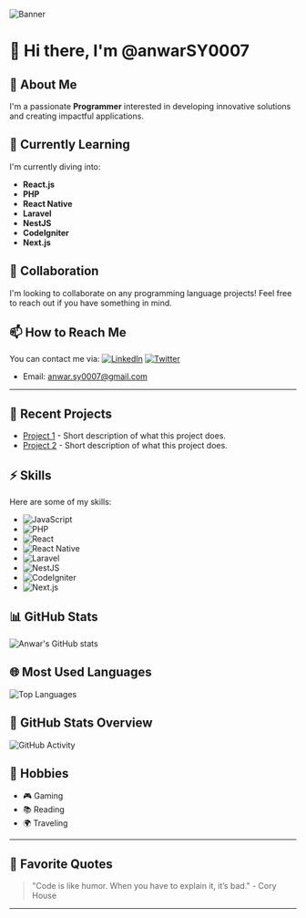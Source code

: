 ![Banner](https://your-banner-image-url.com)

# 👋 Hi there, I'm **@anwarSY0007**

## 👀 About Me
I'm a passionate **Programmer** interested in developing innovative solutions and creating impactful applications.

## 🌱 Currently Learning
I'm currently diving into:
- **React.js** 
- **PHP** 
- **React Native**
- **Laravel**
- **NestJS**
- **CodeIgniter**
- **Next.js**

## 💞️ Collaboration
I'm looking to collaborate on any programming language projects! Feel free to reach out if you have something in mind.

## 📫 How to Reach Me
You can contact me via:
[![LinkedIn](https://img.shields.io/badge/LinkedIn-0077B5?style=flat-square&logo=linkedin&logoColor=white)](https://www.linkedin.com/in/anwar-sy/)
[![Twitter](https://img.shields.io/badge/Twitter-1DA1F2?style=flat-square&logo=twitter&logoColor=white)](https://twitter.com/your_twitter_handle)
- Email: [anwar.sy0007@gmail.com](mailto:anwar.sy0007@gmail.com)

---

## 🔧 Recent Projects
- [Project 1](https://github.com/username/project1) - Short description of what this project does.
- [Project 2](https://github.com/username/project2) - Short description of what this project does.

## ⚡ Skills
Here are some of my skills:
- ![JavaScript](https://img.shields.io/badge/JavaScript-100%25-brightgreen)
- ![PHP](https://img.shields.io/badge/PHP-80%25-yellow)
- ![React](https://img.shields.io/badge/React-80%25-blue)
- ![React Native](https://img.shields.io/badge/React%20Native-70%25-orange)
- ![Laravel](https://img.shields.io/badge/Laravel-70%25-red)
- ![NestJS](https://img.shields.io/badge/NestJS-70%25-blue)
- ![CodeIgniter](https://img.shields.io/badge/CodeIgniter-70%25-green)
- ![Next.js](https://img.shields.io/badge/Next.js-70%25-black)

## 📊 GitHub Stats
![Anwar's GitHub stats](https://github-readme-stats.vercel.app/api?username=anwarSY0007&show_icons=true&theme=tokyonight&count_private=true)

## 🌐 Most Used Languages
![Top Languages](https://github-readme-stats.vercel.app/api/top-langs/?username=anwarSY0007&layout=compact&theme=tokyonight)

## 🌟 GitHub Stats Overview
![GitHub Activity](https://activity-graph.herokuapp.com/graph?username=anwarSY0007&theme=react-dark)

## 🎨 Hobbies
- 🎮 Gaming
- 📚 Reading
- 🌍 Traveling

---

## 🌟 Favorite Quotes
> "Code is like humor. When you have to explain it, it’s bad." - Cory House

---

<!---
anwarSY0007/anwarSY0007 is a ✨ special ✨ repository because its `README.md` (this file) appears on your GitHub profile.
You can click the Preview link to take a look at your changes.
--->
